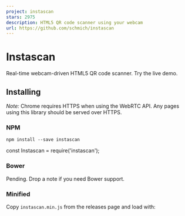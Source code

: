 ```yaml
---
project: instascan
stars: 2975
description: HTML5 QR code scanner using your webcam
url: https://github.com/schmich/instascan
---
```


Instascan
=========

Real-time webcam-driven HTML5 QR code scanner. Try the live demo.

Installing
----------

_Note:_ Chrome requires HTTPS when using the WebRTC API. Any pages using this library should be served over HTTPS.

### NPM

`npm install --save instascan`

const Instascan \= require('instascan');

### Bower

Pending. Drop a note if you need Bower support.

### Minified

Copy `instascan.min.js` from the releases page and load with:

<script type\="text/javascript" src\="instascan.min.js"\></script\>

Example
-------

<!DOCTYPE html\>
<html\>
  <head\>
    <title\>Instascan</title\>
    <script type\="text/javascript" src\="instascan.min.js"\></script\>
  </head\>
  <body\>
    <video id\="preview"\></video\>
    <script type\="text/javascript"\>
      let scanner \= new Instascan.Scanner({ video: document.getElementById('preview') });
      scanner.addListener('scan', function (content) {
        console.log(content);
      });
      Instascan.Camera.getCameras().then(function (cameras) {
        if (cameras.length \> 0) {
          scanner.start(cameras\[0\]);
        } else {
          console.error('No cameras found.');
        }
      }).catch(function (e) {
        console.error(e);
      });
    </script\>
  </body\>
</html\>

API
---

### let scanner = new Instascan.Scanner(opts)

Create a new scanner with options:

let opts \= {
  // Whether to scan continuously for QR codes. If false, use scanner.scan() to manually scan.
  // If true, the scanner emits the "scan" event when a QR code is scanned. Default true.
  continuous: true,
  
  // The HTML element to use for the camera's video preview. Must be a <video> element.
  // When the camera is active, this element will have the "active" CSS class, otherwise,
  // it will have the "inactive" class. By default, an invisible element will be created to
  // host the video.
  video: document.getElementById('preview'),
  
  // Whether to horizontally mirror the video preview. This is helpful when trying to
  // scan a QR code with a user-facing camera. Default true.
  mirror: true,
  
  // Whether to include the scanned image data as part of the scan result. See the "scan" event
  // for image format details. Default false.
  captureImage: false,
  
  // Only applies to continuous mode. Whether to actively scan when the tab is not active.
  // When false, this reduces CPU usage when the tab is not active. Default true.
  backgroundScan: true,
  
  // Only applies to continuous mode. The period, in milliseconds, before the same QR code
  // will be recognized in succession. Default 5000 (5 seconds).
  refractoryPeriod: 5000,
  
  // Only applies to continuous mode. The period, in rendered frames, between scans. A lower scan period
  // increases CPU usage but makes scan response faster. Default 1 (i.e. analyze every frame).
  scanPeriod: 1
};

### scanner.start(camera)

-   Activate `camera` and start scanning using it as the source. Returns promise.
-   This must be called in order to use `scanner.scan` or receive `scan` events.
-   `camera`: Instance of `Instascan.Camera` from `Instascan.Camera.getCameras`.
-   `.then(function () { ... })`: called when camera is active and scanning has started.
-   `.catch(function (err) { ... })`
    -   Called when an error occurs trying to initialize the camera for scanning.
    -   `err`: An `Instascan.MediaError` in the case of a known `getUserMedia` failure (see error types).

### scanner.stop()

-   Stop scanning and deactivate the camera. Returns promise.
-   `.then(function () { ... })`: called when camera and scanning have stopped.

### let result = scanner.scan()

-   Scan video immediately for a QR code.
-   QR codes recognized with this method are not emitted via the `scan` event.
-   If no QR code is detected, `result` is `null`.
-   `result.content`: Scanned content decoded from the QR code.
-   `result.image`: Undefined if `scanner.captureImage` is `false`, otherwise, see the `scan` event for format.

### scanner.addListener('scan', callback)

-   Emitted when a QR code is scanned using the camera in continuous mode (see `scanner.continuous`).
-   `callback`: `function (content, image)`
    -   `content`: Scanned content decoded from the QR code.
    -   `image`: `null` if `scanner.captureImage` is `false`, otherwise, a base64-encoded WebP\-compressed data URI of the camera frame used to decode the QR code.

### scanner.addListener('active', callback)

-   Emitted when the scanner becomes active as the result of `scanner.start` or the tab gaining focus.
-   If `opts.video` element was specified, it will have the `active` CSS class.
-   `callback`: `function ()`

### scanner.addListener('inactive', callback)

-   Emitted when the scanner becomes inactive as the result of `scanner.stop` or the tab losing focus.
-   If `opts.video` element was specified, it will have the `inactive` CSS class.
-   `callback`: `function ()`

### Instascan.Camera.getCameras()

-   Enumerate available video devices. Returns promise.
-   `.then(function (cameras) { ... })`
    -   Called when cameras are available.
    -   `cameras`: Array of `Instascan.Camera` instances available for use.
-   `.catch(function (err) { ... })`
    -   Called when an error occurs while getting cameras.
    -   `err`: An `Instascan.MediaError` in the case of a known `getUserMedia` failure (see error types).

### camera.id

-   Unique camera ID provided by the browser.
-   These IDs are stable and can be persisted across instances of your application (e.g. in localStorage).

### camera.name

-   Camera name, including manufacturer and model
-   e.g. "Microsoft LifeCam HD-3000".

Compatibility
-------------

Instascan works on non-iOS platforms in any browser that supports the WebRTC/getUserMedia API, which currently includes Chome, Firefox, Opera, and Edge. IE and Safari are not supported.

Instascan does not work on iOS since Apple does not yet support WebRTC in WebKit _and_ forces other browser vendors (Chrome, Firefox, Opera) to use their implementation of WebKit. Apple is actively working on WebRTC support in WebKit.

Performance
-----------

Many factors affect how quickly and reliably Instascan can detect QR codes.

If you control creation of the QR code, consider the following:

-   A larger physical code is better. A 2" square code is better than a 1" square code.
-   Flat, smooth, matte surfaces are better than curved, rough, glossy surfaces.
-   Include a sufficient quiet zone, the white border surrounding QR code. The quiet zone should be at least four times the width of an individual element in your QR code.
-   A simpler code is better. You can use this QR code generator to see how your input affects complexity.
-   For the same length, numeric content is simpler than ASCII content, which is simpler than Unicode content.
-   Shorter content is simpler. If you're encoding a URL, consider using a shortener such as goo.gl or bit.ly.

When scanning, consider the following:

-   QR code orientation doesn't matter.
-   Higher resolution video is better, but is more CPU intensive.
-   Direct, orthogonal scanning is better than scanning at an angle.
-   Blurry video greatly reduces scanner performance.
-   Auto-focus can cause lags in detection as the camera adjusts focus. Consider disabling it or using a fixed-focus camera with the subject positioned at the focal point.
-   Exposure adjustment on cameras can cause lags in detection. Consider disabling it or having a fixed white backdrop.

Example Setup
-------------

-   Purpose: To scan QR code stickers on paper cards and plastic bags.
-   Camera: Microsoft LifeCam HD-3000, 720p, fixed focus, around $30 USD.
-   Small support to ensure camera is focused on subject.
-   White paper backdrop to mitigate exposure adjustment.

Credits
-------

Powered by the Emscripten JavaScript build of the C++ port of the ZXing Java library.

License
-------

Copyright © 2016 Chris Schmich  
MIT License. See LICENSE for details.
